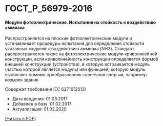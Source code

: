 # ГОСТ_Р_56979-2016

#### Модули фотоэлектрические. Испытания на стойкость к воздействию аммиака

Распространяется на плоские фотоэлектрические модули и устанавливает процедуры испытаний для определения стойкости указанных модулей к воздействию аммиака (NH3). Стандарт распространяется также на фотоэлектрические модули криволинейной конструкции, если криволинейность конструкции определяется формой внешней конструкции (устройства), в которую встраивается модуль (частью которой является модуль) или функцией, которую модуль выполняет помимо преобразования солнечной энергии, например козырек здания.

Содержит требования IEC 62716(2013)

- Дата введения: 01.03.2017
- Добавлен в базу: 01.02.2017
- Актуализация: 01.02.2020

<a onclick="openFileCallback('https://standartgost.ru/g/ГОСТ_Р_56979-2016.pdf', 'ГОСТ_Р_56979-2016.pdf');" href="#">[Читать в PDF]</a>